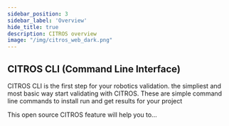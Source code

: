 ```yaml
---
sidebar_position: 3
sidebar_label: 'Overview'
hide_title: true
description: CITROS overview
image: "/img/citros_web_dark.png"
---
```


## CITROS CLI (Command Line Interface)

CITROS CLI is the first step for your robotics validation. the simpliest and most basic way start validating with CITROS.
These are simple command line commands to install run and get results for your project

This open source CITROS feature will help you to...
